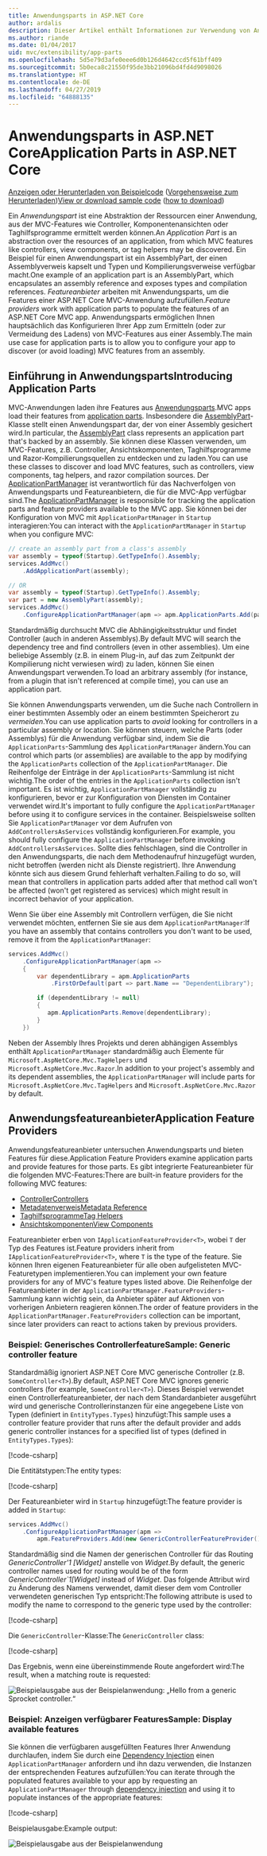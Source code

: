 ```yaml
---
title: Anwendungsparts in ASP.NET Core
author: ardalis
description: Dieser Artikel enthält Informationen zur Verwendung von Anwendungsparts, die Abstraktionen der Ressourcen einer Anwendung sind, damit Sie Features ermitteln oder das Laden von Features aus einer Assembly verhindern können.
ms.author: riande
ms.date: 01/04/2017
uid: mvc/extensibility/app-parts
ms.openlocfilehash: 5d5e79d3afe0eee6d0b126d4642ccd5f61bff409
ms.sourcegitcommit: 5b0eca8c21550f95de3bb21096bd4fd4d9098026
ms.translationtype: HT
ms.contentlocale: de-DE
ms.lasthandoff: 04/27/2019
ms.locfileid: "64888135"
---
```

# <a name="application-parts-in-aspnet-core"></a><span data-ttu-id="3ef9f-103">Anwendungsparts in ASP.NET Core</span><span class="sxs-lookup"><span data-stu-id="3ef9f-103">Application Parts in ASP.NET Core</span></span>

<span data-ttu-id="3ef9f-104">[Anzeigen oder Herunterladen von Beispielcode](https://github.com/aspnet/AspNetCore.Docs/tree/master/aspnetcore/mvc/advanced/app-parts/sample) ([Vorgehensweise zum Herunterladen](xref:index#how-to-download-a-sample))</span><span class="sxs-lookup"><span data-stu-id="3ef9f-104">[View or download sample code](https://github.com/aspnet/AspNetCore.Docs/tree/master/aspnetcore/mvc/advanced/app-parts/sample) ([how to download](xref:index#how-to-download-a-sample))</span></span>

<span data-ttu-id="3ef9f-105">Ein *Anwendungspart* ist eine Abstraktion der Ressourcen einer Anwendung, aus der MVC-Features wie Controller, Komponentenansichten oder Taghilfsprogramme ermittelt werden können.</span><span class="sxs-lookup"><span data-stu-id="3ef9f-105">An *Application Part* is an abstraction over the resources of an application, from which MVC features like controllers, view components, or tag helpers may be discovered.</span></span> <span data-ttu-id="3ef9f-106">Ein Beispiel für einen Anwendungspart ist ein AssemblyPart, der einen Assemblyverweis kapselt und Typen und Kompilierungsverweise verfügbar macht.</span><span class="sxs-lookup"><span data-stu-id="3ef9f-106">One example of an application part is an AssemblyPart, which encapsulates an assembly reference and exposes types and compilation references.</span></span> <span data-ttu-id="3ef9f-107">*Featureanbieter* arbeiten mit Anwendungsparts, um die Features einer ASP.NET Core MVC-Anwendung aufzufüllen.</span><span class="sxs-lookup"><span data-stu-id="3ef9f-107">*Feature providers* work with application parts to populate the features of an ASP.NET Core MVC app.</span></span> <span data-ttu-id="3ef9f-108">Anwendungsparts ermöglichen Ihnen hauptsächlich das Konfigurieren Ihrer App zum Ermitteln (oder zur Vermeidung des Ladens) von MVC-Features aus einer Assembly.</span><span class="sxs-lookup"><span data-stu-id="3ef9f-108">The main use case for application parts is to allow you to configure your app to discover (or avoid loading) MVC features from an assembly.</span></span>

## <a name="introducing-application-parts"></a><span data-ttu-id="3ef9f-109">Einführung in Anwendungsparts</span><span class="sxs-lookup"><span data-stu-id="3ef9f-109">Introducing Application Parts</span></span>

<span data-ttu-id="3ef9f-110">MVC-Anwendungen laden ihre Features aus [Anwendungsparts](/dotnet/api/microsoft.aspnetcore.mvc.applicationparts.applicationpart).</span><span class="sxs-lookup"><span data-stu-id="3ef9f-110">MVC apps load their features from [application parts](/dotnet/api/microsoft.aspnetcore.mvc.applicationparts.applicationpart).</span></span> <span data-ttu-id="3ef9f-111">Insbesondere die [AssemblyPart](/dotnet/api/microsoft.aspnetcore.mvc.applicationparts.assemblypart#Microsoft_AspNetCore_Mvc_ApplicationParts_AssemblyPart)-Klasse stellt einen Anwendungspart dar, der von einer Assembly gesichert wird.</span><span class="sxs-lookup"><span data-stu-id="3ef9f-111">In particular, the [AssemblyPart](/dotnet/api/microsoft.aspnetcore.mvc.applicationparts.assemblypart#Microsoft_AspNetCore_Mvc_ApplicationParts_AssemblyPart) class represents an application part that's backed by an assembly.</span></span> <span data-ttu-id="3ef9f-112">Sie können diese Klassen verwenden, um MVC-Features, z.B. Controller, Ansichtskomponenten, Taghilfsprogramme und Razor-Kompilierungsquellen zu entdecken und zu laden.</span><span class="sxs-lookup"><span data-stu-id="3ef9f-112">You can use these classes to discover and load MVC features, such as controllers, view components, tag helpers, and razor compilation sources.</span></span> <span data-ttu-id="3ef9f-113">Der [ApplicationPartManager](/dotnet/api/microsoft.aspnetcore.mvc.applicationparts.applicationpartmanager) ist verantwortlich für das Nachverfolgen von Anwendungsparts und Featureanbietern, die für die MVC-App verfügbar sind.</span><span class="sxs-lookup"><span data-stu-id="3ef9f-113">The [ApplicationPartManager](/dotnet/api/microsoft.aspnetcore.mvc.applicationparts.applicationpartmanager) is responsible for tracking the application parts and feature providers available to the MVC app.</span></span> <span data-ttu-id="3ef9f-114">Sie können bei der Konfiguration von MVC mit `ApplicationPartManager` in `Startup` interagieren:</span><span class="sxs-lookup"><span data-stu-id="3ef9f-114">You can interact with the `ApplicationPartManager` in `Startup` when you configure MVC:</span></span>

```csharp
// create an assembly part from a class's assembly
var assembly = typeof(Startup).GetTypeInfo().Assembly;
services.AddMvc()
    .AddApplicationPart(assembly);

// OR
var assembly = typeof(Startup).GetTypeInfo().Assembly;
var part = new AssemblyPart(assembly);
services.AddMvc()
    .ConfigureApplicationPartManager(apm => apm.ApplicationParts.Add(part));
```

<span data-ttu-id="3ef9f-115">Standardmäßig durchsucht MVC die Abhängigkeitsstruktur und findet Controller (auch in anderen Assemblys).</span><span class="sxs-lookup"><span data-stu-id="3ef9f-115">By default MVC will search the dependency tree and find controllers (even in other assemblies).</span></span> <span data-ttu-id="3ef9f-116">Um eine beliebige Assembly (z.B. in einem Plug-in, auf das zum Zeitpunkt der Kompilierung nicht verwiesen wird) zu laden, können Sie einen Anwendungspart verwenden.</span><span class="sxs-lookup"><span data-stu-id="3ef9f-116">To load an arbitrary assembly (for instance, from a plugin that isn't referenced at compile time), you can use an application part.</span></span>

<span data-ttu-id="3ef9f-117">Sie können Anwendungsparts verwenden, um die Suche nach Controllern in einer bestimmten Assembly oder an einem bestimmten Speicherort zu *vermeiden*.</span><span class="sxs-lookup"><span data-stu-id="3ef9f-117">You can use application parts to *avoid* looking for controllers in a particular assembly or location.</span></span> <span data-ttu-id="3ef9f-118">Sie können steuern, welche Parts (oder Assemblys) für die Anwendung verfügbar sind, indem Sie die `ApplicationParts`-Sammlung des `ApplicationPartManager` ändern.</span><span class="sxs-lookup"><span data-stu-id="3ef9f-118">You can control which parts (or assemblies) are available to the app by modifying the `ApplicationParts` collection of the `ApplicationPartManager`.</span></span> <span data-ttu-id="3ef9f-119">Die Reihenfolge der Einträge in der `ApplicationParts`-Sammlung ist nicht wichtig.</span><span class="sxs-lookup"><span data-stu-id="3ef9f-119">The order of the entries in the `ApplicationParts` collection isn't important.</span></span> <span data-ttu-id="3ef9f-120">Es ist wichtig, `ApplicationPartManager` vollständig zu konfigurieren, bevor er zur Konfiguration von Diensten im Container verwendet wird.</span><span class="sxs-lookup"><span data-stu-id="3ef9f-120">It's important to fully configure the `ApplicationPartManager` before using it to configure services in the container.</span></span> <span data-ttu-id="3ef9f-121">Beispielsweise sollten Sie `ApplicationPartManager` vor dem Aufrufen von `AddControllersAsServices` vollständig konfigurieren.</span><span class="sxs-lookup"><span data-stu-id="3ef9f-121">For example, you should fully configure the `ApplicationPartManager` before invoking `AddControllersAsServices`.</span></span> <span data-ttu-id="3ef9f-122">Sollte dies fehlschlagen, sind die Controller in den Anwendungsparts, die nach dem Methodenaufruf hinzugefügt wurden, nicht betroffen (werden nicht als Dienste registriert). Ihre Anwendung könnte sich aus diesem Grund fehlerhaft verhalten.</span><span class="sxs-lookup"><span data-stu-id="3ef9f-122">Failing to do so, will mean that controllers in application parts added after that method call won't be affected (won't get registered as services) which might result in incorrect behavior of your application.</span></span>

<span data-ttu-id="3ef9f-123">Wenn Sie über eine Assembly mit Controllern verfügen, die Sie nicht verwendet möchten, entfernen Sie sie aus dem `ApplicationPartManager`:</span><span class="sxs-lookup"><span data-stu-id="3ef9f-123">If you have an assembly that contains controllers you don't want to be used, remove it from the `ApplicationPartManager`:</span></span>

```csharp
services.AddMvc()
    .ConfigureApplicationPartManager(apm =>
    {
        var dependentLibrary = apm.ApplicationParts
            .FirstOrDefault(part => part.Name == "DependentLibrary");

        if (dependentLibrary != null)
        {
           apm.ApplicationParts.Remove(dependentLibrary);
        }
    })
```

<span data-ttu-id="3ef9f-124">Neben der Assembly Ihres Projekts und deren abhängigen Assemblys enthält `ApplicationPartManager` standardmäßig auch Elemente für `Microsoft.AspNetCore.Mvc.TagHelpers` und `Microsoft.AspNetCore.Mvc.Razor`.</span><span class="sxs-lookup"><span data-stu-id="3ef9f-124">In addition to your project's assembly and its dependent assemblies, the `ApplicationPartManager` will include parts for `Microsoft.AspNetCore.Mvc.TagHelpers` and `Microsoft.AspNetCore.Mvc.Razor` by default.</span></span>

## <a name="application-feature-providers"></a><span data-ttu-id="3ef9f-125">Anwendungsfeatureanbieter</span><span class="sxs-lookup"><span data-stu-id="3ef9f-125">Application Feature Providers</span></span>

<span data-ttu-id="3ef9f-126">Anwendungsfeatureanbieter untersuchen Anwendungsparts und bieten Features für diese.</span><span class="sxs-lookup"><span data-stu-id="3ef9f-126">Application Feature Providers examine application parts and provide features for those parts.</span></span> <span data-ttu-id="3ef9f-127">Es gibt integrierte Featureanbieter für die folgenden MVC-Features:</span><span class="sxs-lookup"><span data-stu-id="3ef9f-127">There are built-in feature providers for the following MVC features:</span></span>

* [<span data-ttu-id="3ef9f-128">Controller</span><span class="sxs-lookup"><span data-stu-id="3ef9f-128">Controllers</span></span>](/dotnet/api/microsoft.aspnetcore.mvc.controllers.controllerfeatureprovider)
* [<span data-ttu-id="3ef9f-129">Metadatenverweis</span><span class="sxs-lookup"><span data-stu-id="3ef9f-129">Metadata Reference</span></span>](/dotnet/api/microsoft.aspnetcore.mvc.razor.compilation.metadatareferencefeatureprovider)
* [<span data-ttu-id="3ef9f-130">Taghilfsprogramme</span><span class="sxs-lookup"><span data-stu-id="3ef9f-130">Tag Helpers</span></span>](/dotnet/api/microsoft.aspnetcore.mvc.razor.taghelpers.taghelperfeatureprovider)
* [<span data-ttu-id="3ef9f-131">Ansichtskomponenten</span><span class="sxs-lookup"><span data-stu-id="3ef9f-131">View Components</span></span>](/dotnet/api/microsoft.aspnetcore.mvc.viewcomponents.viewcomponentfeatureprovider)

<span data-ttu-id="3ef9f-132">Featureanbieter erben von `IApplicationFeatureProvider<T>`, wobei `T` der Typ des Features ist.</span><span class="sxs-lookup"><span data-stu-id="3ef9f-132">Feature providers inherit from `IApplicationFeatureProvider<T>`, where `T` is the type of the feature.</span></span> <span data-ttu-id="3ef9f-133">Sie können Ihren eigenen Featureanbieter für alle oben aufgelisteten MVC-Featuretypen implementieren.</span><span class="sxs-lookup"><span data-stu-id="3ef9f-133">You can implement your own feature providers for any of MVC's feature types listed above.</span></span> <span data-ttu-id="3ef9f-134">Die Reihenfolge der Featureanbieter in der `ApplicationPartManager.FeatureProviders`-Sammlung kann wichtig sein, da Anbieter später auf Aktionen von vorherigen Anbietern reagieren können.</span><span class="sxs-lookup"><span data-stu-id="3ef9f-134">The order of feature providers in the `ApplicationPartManager.FeatureProviders` collection can be important, since later providers can react to actions taken by previous providers.</span></span>

### <a name="sample-generic-controller-feature"></a><span data-ttu-id="3ef9f-135">Beispiel: Generisches Controllerfeature</span><span class="sxs-lookup"><span data-stu-id="3ef9f-135">Sample: Generic controller feature</span></span>

<span data-ttu-id="3ef9f-136">Standardmäßig ignoriert ASP.NET Core MVC generische Controller (z.B. `SomeController<T>`).</span><span class="sxs-lookup"><span data-stu-id="3ef9f-136">By default, ASP.NET Core MVC ignores generic controllers (for example, `SomeController<T>`).</span></span> <span data-ttu-id="3ef9f-137">Dieses Beispiel verwendet einen Controllerfeatureanbieter, der nach dem Standardanbieter ausgeführt wird und generische Controllerinstanzen für eine angegebene Liste von Typen (definiert in `EntityTypes.Types`) hinzufügt:</span><span class="sxs-lookup"><span data-stu-id="3ef9f-137">This sample uses a controller feature provider that runs after the default provider and adds generic controller instances for a specified list of types (defined in `EntityTypes.Types`):</span></span>

[!code-csharp[](./app-parts/sample/AppPartsSample/GenericControllerFeatureProvider.cs?highlight=13&range=18-36)]

<span data-ttu-id="3ef9f-138">Die Entitätstypen:</span><span class="sxs-lookup"><span data-stu-id="3ef9f-138">The entity types:</span></span>

[!code-csharp[](./app-parts/sample/AppPartsSample/Model/EntityTypes.cs?range=6-16)]

<span data-ttu-id="3ef9f-139">Der Featureanbieter wird in `Startup` hinzugefügt:</span><span class="sxs-lookup"><span data-stu-id="3ef9f-139">The feature provider is added in `Startup`:</span></span>

```csharp
services.AddMvc()
    .ConfigureApplicationPartManager(apm => 
        apm.FeatureProviders.Add(new GenericControllerFeatureProvider()));
```

<span data-ttu-id="3ef9f-140">Standardmäßig sind die Namen der generischen Controller für das Routing *GenericController'1 [Widget]* anstelle von *Widget*.</span><span class="sxs-lookup"><span data-stu-id="3ef9f-140">By default, the generic controller names used for routing would be of the form *GenericController\`1[Widget]* instead of *Widget*.</span></span> <span data-ttu-id="3ef9f-141">Das folgende Attribut wird zu Änderung des Namens verwendet, damit dieser dem vom Controller verwendeten generischen Typ entspricht:</span><span class="sxs-lookup"><span data-stu-id="3ef9f-141">The following attribute is used to modify the name to correspond to the generic type used by the controller:</span></span>

[!code-csharp[](./app-parts/sample/AppPartsSample/GenericControllerNameConvention.cs)]

<span data-ttu-id="3ef9f-142">Die `GenericController`-Klasse:</span><span class="sxs-lookup"><span data-stu-id="3ef9f-142">The `GenericController` class:</span></span>

[!code-csharp[](./app-parts/sample/AppPartsSample/GenericController.cs?highlight=5-6)]

<span data-ttu-id="3ef9f-143">Das Ergebnis, wenn eine übereinstimmende Route angefordert wird:</span><span class="sxs-lookup"><span data-stu-id="3ef9f-143">The result, when a matching route is requested:</span></span>

![Beispielausgabe aus der Beispielanwendung: „Hello from a generic Sprocket controller.“](app-parts/_static/generic-controller.png)

### <a name="sample-display-available-features"></a><span data-ttu-id="3ef9f-145">Beispiel: Anzeigen verfügbarer Features</span><span class="sxs-lookup"><span data-stu-id="3ef9f-145">Sample: Display available features</span></span>

<span data-ttu-id="3ef9f-146">Sie können die verfügbaren ausgefüllten Features Ihrer Anwendung durchlaufen, indem Sie durch eine [Dependency Injection](../../fundamentals/dependency-injection.md) einen `ApplicationPartManager` anfordern und ihn dazu verwenden, die Instanzen der entsprechenden Features aufzufüllen:</span><span class="sxs-lookup"><span data-stu-id="3ef9f-146">You can iterate through the populated features available to your app by requesting an `ApplicationPartManager` through [dependency injection](../../fundamentals/dependency-injection.md) and using it to populate instances of the appropriate features:</span></span>

[!code-csharp[](./app-parts/sample/AppPartsSample/Controllers/FeaturesController.cs?highlight=16,25-27)]

<span data-ttu-id="3ef9f-147">Beispielausgabe:</span><span class="sxs-lookup"><span data-stu-id="3ef9f-147">Example output:</span></span>

![Beispielausgabe aus der Beispielanwendung](app-parts/_static/available-features.png)
